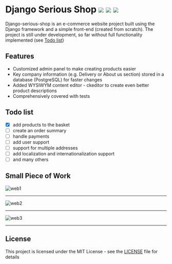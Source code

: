 # Django Serious Shop   <img src="https://img.shields.io/badge/stability-work_in_progress-lightgrey.svg"> <img src="https://img.shields.io/badge/python-3.8-blue.svg"> <img src="https://img.shields.io/badge/License-MIT-yellow.svg">

Django-serious-shop is an e-commerce website project built using the Django framework and a simple front-end (created from scratch). 
The project is still under development, so far without full functionality implemented (see [Todo list](#todo-list))

## Features

* Customized admin panel to make creating products easier
* Key company information (e.g. Delivery or About us section) stored in a database (PostgreSQL) for faster changes
* Added WYSIWYM content editor - ckeditor to create even better product descriptions
* Comprehensively covered with tests

## Todo list
- [X] add products to the basket
- [ ] create an order summary
- [ ] handle payments
- [ ] add user support
- [ ] support for multiple addresses
- [ ] add localization and internationalization support
- [ ] and many others

## Small Piece of Work

![web1](https://user-images.githubusercontent.com/58914643/90765939-0fe3ca00-e2eb-11ea-97ce-ab69b74a4a7d.jpg)
___
![web2](https://user-images.githubusercontent.com/58914643/90765943-1114f700-e2eb-11ea-92d1-ffe9ea5bb04e.jpg)
___
![web3](https://user-images.githubusercontent.com/58914643/90765945-11ad8d80-e2eb-11ea-82e6-5ca5b72b17df.jpg)
___

## License

This project is licensed under the MIT License - see the [LICENSE](LICENSE) file for details
